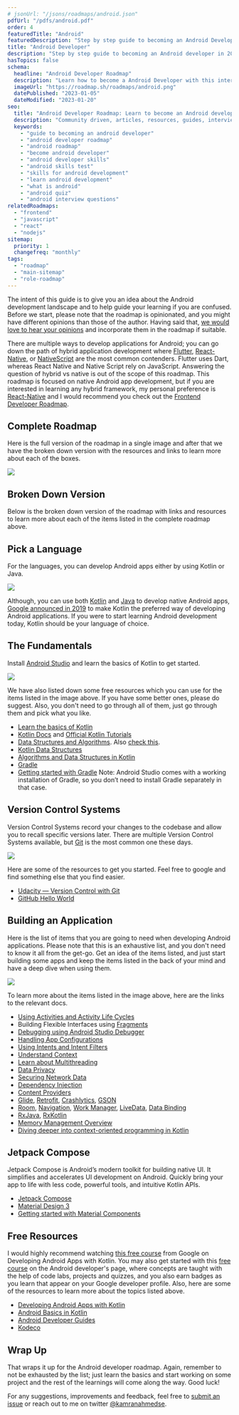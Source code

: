 ```yaml
---
# jsonUrl: "/jsons/roadmaps/android.json"
pdfUrl: "/pdfs/android.pdf"
order: 4
featuredTitle: "Android"
featuredDescription: "Step by step guide to becoming an Android Developer in 2023"
title: "Android Developer"
description: "Step by step guide to becoming an Android developer in 2023"
hasTopics: false
schema:
  headline: "Android Developer Roadmap"
  description: "Learn how to become a Android Developer with this interactive step by step guide in 2023. We also have resources and short descriptions attached to the roadmap items so you can get everything you want to learn in one place."
  imageUrl: "https://roadmap.sh/roadmaps/android.png"
  datePublished: "2023-01-05"
  dateModified: "2023-01-20"
seo:
  title: "Android Developer Roadmap: Learn to become an Android developer"
  description: "Community driven, articles, resources, guides, interview questions, quizzes for android development. Learn to become a modern Android developer by following the steps, skills, resources and guides listed in this roadmap."
  keywords:
    - "guide to becoming an android developer"
    - "android developer roadmap"
    - "android roadmap"
    - "become android developer"
    - "android developer skills"
    - "android skills test"
    - "skills for android development"
    - "learn android development"
    - "what is android"
    - "android quiz"
    - "android interview questions"
relatedRoadmaps:
  - "frontend"
  - "javascript"
  - "react"
  - "nodejs"
sitemap:
  priority: 1
  changefreq: "monthly"
tags:
  - "roadmap"
  - "main-sitemap"
  - "role-roadmap"
---
```


The intent of this guide is to give you an idea about the Android development landscape and to help guide your learning if you are confused. Before we start, please note that the roadmap is opinionated, and you might have different opinions than those of the author. Having said that, [we would love to hear your opinions](https://github.com/kamranahmedse/developer-roadmap/issues/new) and incorporate them in the roadmap if suitable.

There are multiple ways to develop applications for Android; you can go down the path of hybrid application development where [Flutter](https://flutter.dev/), [React-Native](https://reactnative.dev/), or [NativeScript](https://www.nativescript.org/) are the most common contenders. Flutter uses Dart, whereas React Native and Native Script rely on JavaScript. Answering the question of hybrid vs native is out of the scope of this roadmap. This roadmap is focused on native Android app development, but if you are interested in learning any hybrid framework, my personal preference is [React-Native](https://reactnative.dev) and I would recommend you check out the [Frontend Developer Roadmap](/frontend).

## Complete Roadmap

Here is the full version of the roadmap in a single image and after that we have the broken down version with the resources and links to learn more about each of the boxes.

[![](/roadmaps/android/roadmap.svg)](/roadmaps/android/roadmap.png)

## Broken Down Version
Below is the broken down version of the roadmap with links and resources to learn more about each of the items listed in the complete roadmap above.

## Pick a Language
For the languages, you can develop Android apps either by using Kotlin or Java.

[![](/roadmaps/android/pick-language.svg)](/roadmaps/android/pick-language.svg)

Although, you can use both [Kotlin](https://en.wikipedia.org/wiki/Kotlin_(programming_language)) and [Java](https://en.wikipedia.org/wiki/Java_(programming_language)) to develop native Android apps, [Google announced in 2019](https://android-developers.googleblog.com/2019/05/google-io-2019-empowering-developers-to-build-experiences-on-Android-Play.html) to make Kotlin the preferred way of developing Android applications. If you were to start learning Android development today, Kotlin should be your language of choice.

## The Fundamentals
Install [Android Studio](https://developer.android.com/studio) and learn the basics of Kotlin to get started. 

[![](/roadmaps/android/the-fundamentals.png)](/roadmaps/android/the-fundamentals.png)

We have also listed down some free resources which you can use for the items listed in the image above. If you have some better ones, please do suggest. Also, you don't need to go through all of them, just go through them and pick what you like.

* [Learn the basics of Kotlin](https://blog.teamtreehouse.com/absolute-beginners-guide-kotlin)
* [Kotlin Docs](https://kotlinlang.org/docs/reference/basic-syntax.html) and [Official Kotlin Tutorials](https://kotlinlang.org/docs/tutorials/)
* [Data Structures and Algorithms](https://www.studytonight.com/data-structures/introduction-to-data-structures). Also [check this](https://www.tutorialspoint.com/data_structures_algorithms/index.htm).
* [Kotlin Data Structures](https://kotlinlang.org/docs/reference/collections-overview.html)
* [Algorithms and Data Structures in Kotlin](https://github.com/bmaslakov/kotlin-algorithm-club)
* [Gradle](https://docs.gradle.org/current/userguide/what_is_gradle.html)
* [Getting started with Gradle](https://docs.gradle.org/current/userguide/getting_started.html)
Note: Android Studio comes with a working installation of Gradle, so you don’t need to install Gradle separately in that case.

## Version Control Systems
Version Control Systems record your changes to the codebase and allow you to recall specific versions later. There are multiple Version Control Systems available, but [Git](https://git-scm.com/) is the most common one these days.

[![](/roadmaps/android/git-github.png)](/roadmaps/android/git-github.png)

Here are some of the resources to get you started. Feel free to google and find something else that you find easier.

* [Udacity — Version Control with Git](https://www.udacity.com/course/version-control-with-git--ud123)
* [GitHub Hello World](https://guides.github.com/activities/hello-world/)

## Building an Application

Here is the list of items that you are going to need when developing Android applications. Please note that this is an exhaustive list, and you don't need to know it all from the get-go. Get an idea of the items listed, and just start building some apps and keep the items listed in the back of your mind and have a deep dive when using them. 

[![](/roadmaps/android/build-an-application.png)](/roadmaps/android/build-an-application.png)

To learn more about the items listed in the image above, here are the links to the relevant docs.

* [Using Activities and Activity Life Cycles](https://developer.android.com/guide/components/activities/intro-activities)
* Building Flexible Interfaces using [Fragments](https://developer.android.com/guide/components/fragments)
* [Debugging using Android Studio Debugger](https://developer.android.com/studio/debug)
* [Handling App Configurations](https://developer.android.com/work/managed-configurations)
* [Using Intents and Intent Filters](https://developer.android.com/guide/components/intents-filters)
* [Understand Context](https://guides.codepath.com/android/Using-Context)
* [Learn about Multithreading](https://developer.android.com/training/multiple-threads)
* [Data Privacy](https://www.raywenderlich.com/6901838-data-privacy-for-android)
* [Securing Network Data](https://www.raywenderlich.com/5634-securing-network-data-tutorial-for-android)
* [Dependency Injection](https://developer.android.com/training/dependency-injection)
* [Content Providers](https://developer.android.com/guide/topics/providers/content-providers)
* [Glide](https://github.com/bumptech/glide), [Retrofit](https://square.github.io/retrofit/), [Crashlytics](https://firebase.google.com/docs/crashlytics/get-started), [GSON](https://github.com/google/gson)
* [Room](https://developer.android.com/topic/libraries/architecture/room), [Navigation](https://developer.android.com/guide/navigation/navigation-getting-started), [Work Manager](https://developer.android.com/topic/libraries/architecture/workmanager), [LiveData](https://developer.android.com/topic/libraries/architecture/livedata), [Data Binding](https://developer.android.com/topic/libraries/data-binding)
* [RxJava](https://github.com/ReactiveX/RxJava), [RxKotlin](https://github.com/ReactiveX/RxKotlin)
* [Memory Management Overview](https://developer.android.com/topic/performance/memory-overview)
* [Diving deeper into context-oriented programming in Kotlin](https://proandroiddev.com/diving-deeper-into-context-oriented-programming-in-kotlin-3ecb4ec38814)  

## Jetpack Compose
Jetpack Compose is Android’s modern toolkit for building native UI. It simplifies and accelerates UI development on Android. Quickly bring your app to life with less code, powerful tools, and intuitive Kotlin APIs.
* [Jetpack Compose](https://developer.android.com/jetpack/compose/documentation)
* [Material Design 3](https://m3.material.io/)
* [Getting started with Material Components](https://m3.material.io/libraries/mdc-android/getting-started)

## Free Resources
I would highly recommend watching [this free course](https://www.udacity.com/course/developing-android-apps-with-kotlin--ud9012) from Google on Developing Android Apps with Kotlin. You may also get started with this [free course](https://developer.android.com/courses/android-basics-kotlin/course) on the Android developer's page, where concepts are taught with the help of code labs, projects and quizzes, and you also earn badges as you learn that appear on your Google developer profile. Also, here are some of the resources to learn more about the topics listed above.

* [Developing Android Apps with Kotlin](https://www.udacity.com/course/developing-android-apps-with-kotlin--ud9012)
* [Android Basics in Kotlin](https://developer.android.com/courses/android-basics-kotlin/course)
* [Android Developer Guides](https://developer.android.com/guide)
* [Kodeco](https://www.kodeco.com)

## Wrap Up

That wraps it up for the Android developer roadmap. Again, remember to not be exhausted by the list; just learn the basics and start working on some project and the rest of the learnings will come along the way. Good luck!
 
For any suggestions, improvements and feedback, feel free to [submit an issue](https://github.com/kamranahmedse/developer-roadmap) or reach out to me on twitter [@kamranahmedse](https://twitter.com/kamranahmedse).

<!-- @fixme add padding to the container -->
<br /><br /><br />

